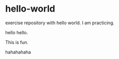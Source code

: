# hello-world
exercise repository with hello world.
I am practicing.

hello hello.


This is fun.


hahahahaha



